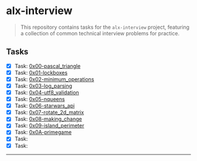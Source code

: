 # alx-interview

> This repository contains tasks for the `alx-interview` project, featuring a collection of common technical interview problems for practice.


## Tasks

- [x] Task: [0x00-pascal_triangle](https://github.com/jonyamagiri/alx-interview/tree/main/0x00-pascal_triangle)
- [x] Task: [0x01-lockboxes](https://github.com/jonyamagiri/alx-interview/tree/main/0x01-lockboxes)
- [x] Task: [0x02-minimum_operations](https://github.com/jonyamagiri/alx-interview/tree/main/0x02-minimum_operations)
- [x] Task: [0x03-log_parsing](https://github.com/jonyamagiri/alx-interview/tree/main/0x03-log_parsing)
- [x] Task: [0x04-utf8_validation](https://github.com/jonyamagiri/alx-interview/tree/main/0x04-utf8_validation)
- [x] Task: [0x05-nqueens](https://github.com/jonyamagiri/alx-interview/tree/main/0x05-nqueens)
- [x] Task: [0x06-starwars_api](https://github.com/jonyamagiri/alx-interview/tree/main/0x06-starwars_api)
- [x] Task: [0x07-rotate_2d_matrix](https://github.com/jonyamagiri/alx-interview/tree/main/0x07-rotate_2d_matrix)
- [x] Task: [0x08-making_change](https://github.com/jonyamagiri/alx-interview/tree/main/0x08-making_change)
- [x] Task: [0x09-island_perimeter](https://github.com/jonyamagiri/alx-interview/tree/main/0x09-island_perimeter)
- [x] Task: [0x0A-primegame](https://github.com/jonyamagiri/alx-interview/tree/main/0x0A-primegame)
- [x] Task: []()
- [x] Task: []()

___



